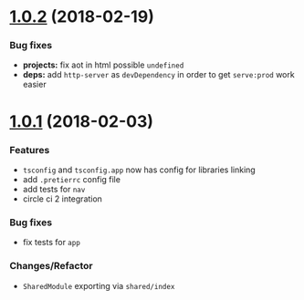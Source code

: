 <a name="1.0.2"></a>
# [1.0.2](https://github.com/sketch7/angular-skeleton-app/compare/1.0.1...1.0.2) (2018-02-19)

### Bug fixes

 - **projects:** fix aot in html possible `undefined`
 - **deps:** add `http-server` as `devDependency` in order to get `serve:prod` work easier

<a name="1.0.1"></a>
# [1.0.1](https://github.com/sketch7/angular-skeleton-app/compare/1.0.0...1.0.1) (2018-02-03)

### Features

 - `tsconfig` and `tsconfig.app` now has config for libraries linking
 - add `.pretierrc` config file
 - add tests for `nav`
 - circle ci 2 integration

### Bug fixes

 - fix tests for `app`

### Changes/Refactor

 - `SharedModule` exporting via `shared/index`
